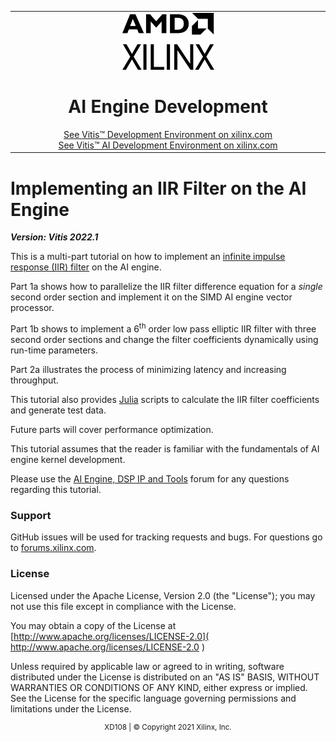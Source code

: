 ﻿<table class="sphinxhide" width="100%">
 <tr width="100%">
    <td align="center"><img src="https://raw.githubusercontent.com/Xilinx/Image-Collateral/main/xilinx-logo.png" width="30%"/><h1>AI Engine Development</h1>
    <a href="https://www.xilinx.com/products/design-tools/vitis.html">See Vitis™ Development Environment on xilinx.com</br></a>
    <a href="https://www.xilinx.com/products/design-tools/vitis/vitis-ai.html">See Vitis™ AI Development Environment on xilinx.com</a>
    </td>
 </tr>
</table>

# Implementing an IIR Filter on the AI Engine
***Version: Vitis 2022.1***

This is a multi-part tutorial on how to implement an [infinite impulse response (IIR) filter](https://en.wikipedia.org/wiki/Infinite_impulse_response) on the AI engine. 

Part 1a shows how to parallelize the IIR filter difference equation for a *single* second order section and implement it on the SIMD AI engine vector processor.

Part 1b shows to implement a 6<sup>th</sup> order low pass elliptic IIR filter with three second order sections and change the filter coefficients dynamically using run-time parameters.

Part 2a illustrates the process of minimizing latency and increasing throughput.


This tutorial also provides [Julia](https://julialang.org/) scripts to calculate the IIR filter coefficients and generate test data.

Future parts will cover performance optimization.

This tutorial assumes that the reader is familiar with the fundamentals of AI engine kernel development.

Please use the [AI Engine, DSP IP and Tools](https://forums.xilinx.com/t5/AI-Engine-DSP-IP-and-Tools/bd-p/dspip_tools) forum for any questions regarding this tutorial.

### Support

GitHub issues will be used for tracking requests and bugs. For questions go to [forums.xilinx.com](http://forums.xilinx.com/).

### License

Licensed under the Apache License, Version 2.0 (the "License"); you may not use this file except in compliance with the License.

You may obtain a copy of the License at [http://www.apache.org/licenses/LICENSE-2.0]( http://www.apache.org/licenses/LICENSE-2.0 )


Unless required by applicable law or agreed to in writing, software distributed under the License is distributed on an "AS IS" BASIS, WITHOUT WARRANTIES OR CONDITIONS OF ANY KIND, either express or implied. See the License for the specific language governing permissions and limitations under the License.

<p align="center"><sup>XD108 | &copy; Copyright 2021 Xilinx, Inc.</sup></p>
